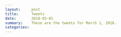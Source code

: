 ```yaml
---
layout:     post
title:      Tweets
date:       2018-03-01
summary:    These are the tweets for March 1, 2018.
categories:
---
```


